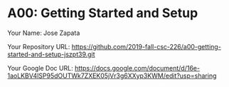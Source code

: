 # A00: Getting Started and Setup

Your Name: Jose Zapata

Your Repository URL: https://github.com/2019-fall-csc-226/a00-getting-started-and-setup-jszpt39.git

Your Google Doc URL: https://docs.google.com/document/d/16e-1aoLKBV4lSP95dOUTWk7ZXEK05jVr3g6XXyp3KWM/edit?usp=sharing
